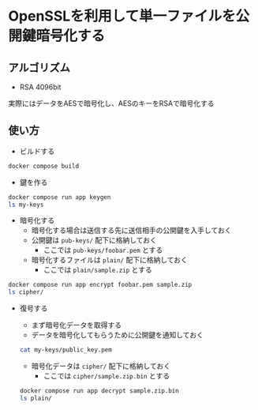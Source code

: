 # OpenSSLを利用して単一ファイルを公開鍵暗号化する

## アルゴリズム

- RSA 4096bit

実際にはデータをAESで暗号化し、AESのキーをRSAで暗号化する

## 使い方

- ビルドする

```bash
docker compose build
```

- 鍵を作る

```bash
docker compose run app keygen
ls my-keys
```

- 暗号化する
  - 暗号化する場合は送信する先に送信相手の公開鍵を入手しておく
  - 公開鍵は `pub-keys/` 配下に格納しておく
    - ここでは `pub-keys/foobar.pem` とする
  - 暗号化するファイルは `plain/` 配下に格納しておく
    - ここでは `plain/sample.zip` とする

```bash
docker compose run app encrypt foobar.pem sample.zip
ls cipher/
```

- 復号する
  - まず暗号化データを取得する
  - データを暗号化してもらうために公開鍵を通知しておく

  ```bash
  cat my-keys/public_key.pem
  ```

  - 暗号化データは `cipher/` 配下に格納しておく
    - ここでは `cipher/sample.zip.bin` とする

  ```bash
  docker compose run app decrypt sample.zip.bin
  ls plain/
  ```
